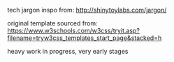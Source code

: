 tech jargon inspo from: http://shinytoylabs.com/jargon/

original template sourced from: https://www.w3schools.com/w3css/tryit.asp?filename=tryw3css_templates_start_page&stacked=h

heavy work in progress, very early stages